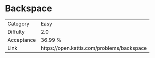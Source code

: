 # Backspace

<table>
    <tr>
        <td>Category</td>
        <td>Easy</td>
    </tr>
    <tr>
        <td>Diffulty</td>
        <td>2.0</td>
    </tr>
    <tr>
        <td>Acceptance</td>
        <td>36.99 %</td>
    </tr>
    <tr>
        <td>Link</td>
        <td>https://open.kattis.com/problems/backspace</td>
    </tr>
</table>